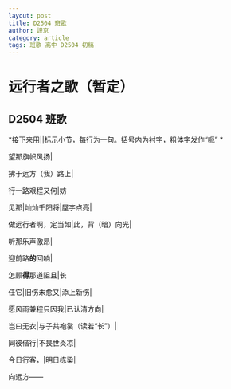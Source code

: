 ```yaml
---
layout: post
title: D2504 班歌
author: 謹京
category: article
tags: 班歌 高中 D2504 初稿
---
```


# 远行者之歌（暂定）
## D2504 班歌

*接下来用||标示小节，每行为一句。括号内为衬字，粗体字发作“呃” *

望那旗帜风扬|

拂于远方（我）路上|

行一路艰程又何|妨

见那|灿灿千阳将|屋宇点亮|

做远行者啊，定当如|此，背（暗）向光|

听那乐声激昂|

迎前路**的**回响|

怎顾**得**那道阻且|长

任它|旧伤未愈又|添上新伤|

愿风雨兼程只因我|已认清方向|

岂曰无衣|与子共袍裳（读若“长”）|

同彼偕行|不畏世炎凉|

今日行客，|明日栋梁|

向远方——
